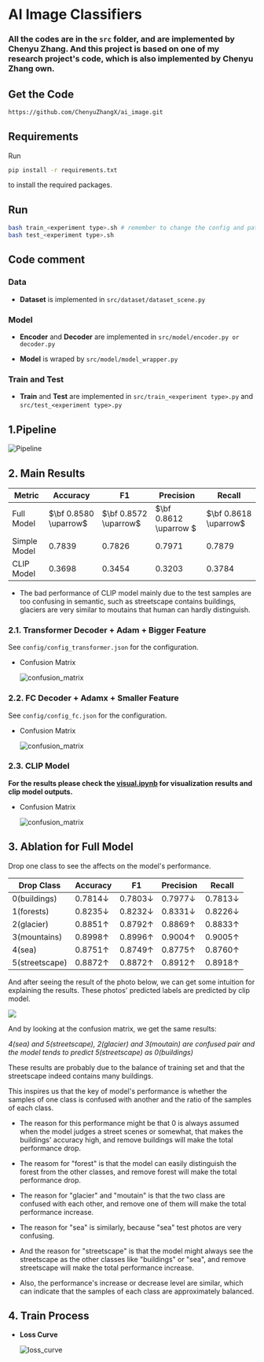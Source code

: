 # AI Image Classifiers


### All the codes are in the `src` folder, and are implemented by Chenyu Zhang. And this project is based on one of my research project's code, which is also implemented by Chenyu Zhang own.


## Get the Code

```bash
https://github.com/ChenyuZhangX/ai_image.git
```


## Requirements

Run 

```bash
pip install -r requirements.txt
```

to install the required packages.

## Run

```bash
bash train_<experiment type>.sh # remember to change the config and path
bash test_<experiment type>.sh
```

## Code comment

### Data

- **Dataset** is implemented in ``src/dataset/dataset_scene.py``

### Model

- **Encoder** and **Decoder** are implemented in ``src/model/encoder.py or decoder.py``

- **Model** is wraped by ``src/model/model_wrapper.py``

### Train and Test

- **Train** and **Test** are implemented in ``src/train_<experiment type>.py`` and ``src/test_<experiment type>.py``



## 1.Pipeline

![Pipeline](./imgs/pipeline.png)

## 2. Main Results

|Metric| Accuracy | F1 | Precision | Recall |
|---|---|---|---|---|
|Full Model|$\bf 0.8580 \uparrow$|$\bf 0.8572 \uparrow$|$\bf 0.8612  \uparrow $|$\bf 0.8618  \uparrow$|
|Simple Model| $0.7839$ | $0.7826$ | $0.7971$ | $0.7879$ |
|CLIP Model | $0.3698$ | $0.3454$ | $0.3203$ | $0.3784$ |

- The bad performance of CLIP model mainly due to the test samples are too confusing in semantic, such as streetscape contains buildings, glaciers are very similar to moutains that human can hardly distinguish.

### 2.1. Transformer Decoder + Adam + Bigger Feature

See ``config/config_transformer.json`` for the configuration.

- Confusion Matrix

  ![confusion_matrix](./imgs/exp_transformer/confusion_matrix.png)



### 2.2. FC Decoder + Adamx + Smaller Feature

See ``config/config_fc.json`` for the configuration.

- Confusion Matrix

  ![confusion_matrix](./imgs/exp_fc/confusion_matrix.png)


### 2.3. CLIP Model

**For the results please check the [visual.ipynb](./visual.ipynb) for visualization results and clip model outputs.**


- Confusion Matrix

  ![confusion_matrix](./imgs/clip/confusion_matrix.png)

## 3. Ablation for Full Model

Drop one class to see the affects on the model's performance.


|Drop Class| Accuracy | F1 | Precision | Recall |
|---|---|---|---|---|
|0(buildings)   | $0.7814 \downarrow$ | $0.7803 \downarrow$ | $0.7977 \downarrow$ | $0.7813 \downarrow$ |
|1(forests)     | $0.8235 \downarrow$ | $0.8232 \downarrow$ | $0.8331 \downarrow$ | $0.8226 \downarrow$ |
|2(glacier)     | $0.8851 \uparrow$ | $0.8792 \uparrow$ | $0.8869 \uparrow$ | $0.8833 \uparrow$ |
|3(mountains)   | $0.8998 \uparrow$ | $0.8996 \uparrow$ | $0.9004 \uparrow$ | $0.9005 \uparrow$ |
|4(sea)         | $0.8751 \uparrow$ | $0.8749 \uparrow$ | $0.8775 \uparrow$ | $0.8760 \uparrow$ |
|5(streetscape) | $0.8872 \uparrow$ | $0.8872 \uparrow$ | $0.8912 \uparrow$ | $0.8918 \uparrow$ |


And after seeing the result of the photo below, we can get some intuition for explaining the results. These photos' predicted labels are predicted by clip model.

![](./imgs/clip/confusing.png)

And by looking at the confusion matrix, we get the same results:

*4(sea) and 5(streetscape), 2(glacier) and 3(moutain) are confused pair and the model tends to predict 5(streetscape) as 0(buildings)*

These results are probably due to the balance of training set and that the streetscape indeed contains many buildings.

This inspires us that the key of model's performance is whether the samples of one class is confused with another and the ratio of the samples of each class.

- The reason for this performance might be that 0 is always assumed when the model judges a street scenes or somewhat, that makes the buildings' accuracy high, and remove buildings will make the total performance drop. 

- The reasom for "forest" is that the model can easily distinguish the forest from the other classes, and remove forest will make the total performance drop.

- The reason for "glacier" and "moutain" is that the two class are confused with each other, and remove one of them will make the total performance increase.

- The reason for "sea" is similarly, because "sea" test photos are very confusing.

- And the reason for "streetscape" is that the model might always see the streetscape as the other classes like "buildings" or "sea", and remove streetscape will make the total performance increase.

- Also, the performance's increase or decrease level are similar, which can indicate that the samples of each class are approximately balanced.


## 4. Train Process

- **Loss Curve**

  ![loss_curve](./imgs/loss_acc.png)